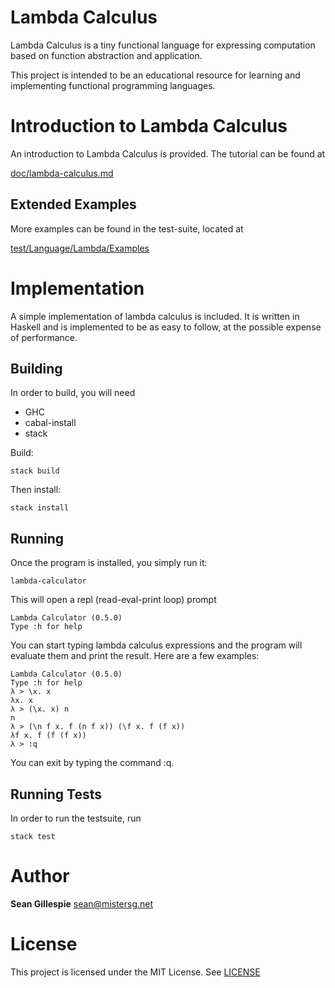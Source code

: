 # Lambda Calculus
Lambda Calculus is a tiny functional language for expressing computation based 
on function abstraction and application. 

This project is intended to be an educational resource for learning and 
implementing functional programming languages.

# Introduction to Lambda Calculus
An introduction to Lambda Calculus is provided. The tutorial can be found at

[doc/lambda-calculus.md](doc/lambda-calculus.md)

## Extended Examples
More examples can be found in the test-suite, located at

[test/Language/Lambda/Examples](test/Language/Lambda/Examples)

# Implementation
A simple implementation of lambda calculus is included. It is written in Haskell
and is implemented to be as easy to follow, at the possible expense of performance.

## Building
In order to build, you will need

 * GHC
 * cabal-install
 * stack

Build:

    stack build
    
Then install:

    stack install
    
## Running
Once the program is installed, you simply run it:

    lambda-calculator
    
This will open a repl (read-eval-print loop) prompt

    Lambda Calculator (0.5.0)
    Type :h for help

You can start typing lambda calculus expressions and the program will evaluate them
and print the result. Here are a few examples:

    Lambda Calculator (0.5.0)
    Type :h for help
    λ > \x. x
    λx. x
    λ > (\x. x) n
    n
    λ > (\n f x. f (n f x)) (\f x. f (f x))
    λf x. f (f (f x))
    λ > :q
    
You can exit by typing the command :q.

## Running Tests
In order to run the testsuite, run

    stack test
    
# Author
**Sean Gillespie** [sean@mistersg.net](mailto:sean@mistersg.net)

# License
This project is licensed under the MIT License. See [LICENSE](LICENSE)
